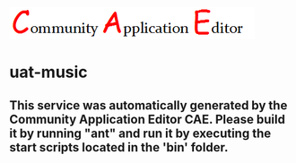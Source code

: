 ![CAE](https://github.com/testcae/application-demo-music/blob/master/microservice-uat-music/img/logo.png)  

uat-music
===================


This service was automatically generated by the Community Application Editor CAE. Please build it by running "ant" and run it by executing the start scripts located in the 'bin' folder.
---------------
